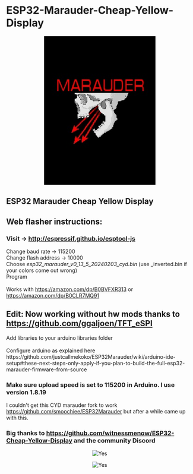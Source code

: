 # ESP32-Marauder-Cheap-Yellow-Display
<p align="center"><img alt="Marauder logo" src="https://github.com/justcallmekoko/ESP32Marauder/blob/master/pictures/marauder3L.jpg?raw=true" width="300"></p>

## ESP32 Marauder Cheap Yellow Display
## Web flasher instructions:
### Visit -> http://espressif.github.io/esptool-js<br>
Change baud rate -> 115200<br>
Change flash address -> 10000<br>
Choose <i>esp32_marauder_v0_13_5_20240203_cyd.bin</i> (use _inverted.bin if your colors come out wrong)<br>
Program
<br><br>
Works with https://amazon.com/dp/B0BVFXR313 or https://amazon.com/dp/B0CLR7MQ91<br>
## Edit: Now working without hw mods thanks to https://github.com/ggaljoen/TFT_eSPI
</p>
Add libraries to your arduino libraries folder<br><br>
Configure arduino as explained here<br> https://github.com/justcallmekoko/ESP32Marauder/wiki/arduino-ide-setup#these-next-steps-only-apply-if-you-plan-to-build-the-full-esp32-marauder-firmware-from-source<br>

### Make sure upload speed is set to 115200 in Arduino. I use version 1.8.19

I couldn't get this CYD marauder fork to work https://github.com/smoochiee/ESP32Marauder but after a while came up with this.<br>

### Big thanks to https://github.com/witnessmenow/ESP32-Cheap-Yellow-Display and the community Discord
<p align="center">
  <img src="https://github.com/Fr4nkFletcher/ESP32-Marauder-Cheap-Yellow-Display/blob/master/screenshots/2.gif" alt="Yes">
</p>
<p align="center">
  <img src="https://github.com/Fr4nkFletcher/ESP32-Marauder-Cheap-Yellow-Display/blob/master/screenshots/1.gif" alt="Yes">
</p>
